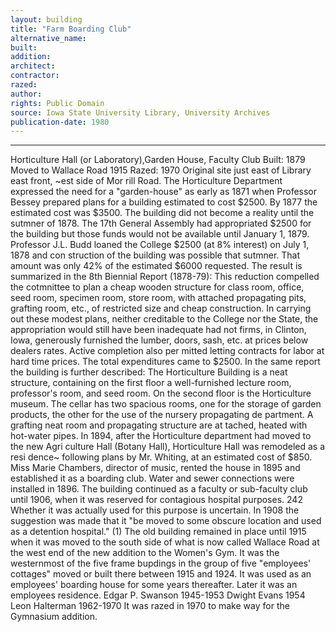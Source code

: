 ```yaml
---
layout: building
title: "Farm Boarding Club"
alternative_name: 
built: 
addition:
architect: 
contractor: 
razed: 
author:
rights: Public Domain
source: Iowa State University Library, University Archives
publication-date: 1980 
---
```

---
Horticulture Hall (or Laboratory),Garden House, Faculty Club 
Built: 1879 Moved to Wallace Road 1915 Razed: 1970 
Original site just east of Library east front, ~est side of Mor rill Road. 
The Horticulture Department expressed the need for a "garden-house" as early as 1871 when Professor Bessey prepared plans for a building estimated to cost $2500. By 1877 the estimated cost was $3500. 
The building did not become a reality until the sutmner of 1878. The 17th General Assembly had appropriated $2500 for the building but those funds would not be available until January 1, 1879. Professor J.L. Budd loaned the College $2500 (at 8% interest) on July 1, 1878 and con struction of the building was possible that sutmner. That amount was only 42% of the estimated $6000 requested. The result is summarized in the 8th Biennial Report (1878-79): 
This reduction compelled the cotmnittee to plan a cheap wooden structure for class room, office, seed room, specimen room, store room, with attached propagating pits, grafting room, etc., of restricted size and cheap construction. In carrying out these modest plans, neither creditable to the College nor the State, the appropriation would still have been inadequate had not firms, in Clinton, Iowa, generously furnished the lumber, doors, sash, etc. at prices below dealers rates. Active completion also per mitted letting contracts for labor at hard time prices. 
The total expenditures came to $2500. 
In the same report the building is further described: 
The Horticulture Building is a neat structure, containing on the first floor a well-furnished lecture room, professor's room, and seed room. On the second floor is the Horticulture museum. The cellar has two spacious rooms, one for the storage of garden products, the other for the use of the nursery propagating de partment. A grafting neat room and propagating structure are at tached, heated with hot-water pipes. 
In 1894, after the Horticulture department had moved to the new Agri culture Hall (Botany Hall), Horticulture Hall was remodeled as a resi dence~ following plans by Mr. Whiting, at an estimated cost of $850. Miss Marie Chambers, director of music, rented the house in 1895 and established it as a boarding club. Water and sewer connections were installed in 1896. The building continued as a faculty or sub-faculty club until 1906, when it was reserved for contagious hospital purposes. 
242 
Whether it was actually used for this purpose is uncertain. In 1908 the suggestion was made that it "be moved to some obscure location and used as a detention hospital." (1) 
The old building remained in place until 1915 when it was moved to the south side of what is now called Wallace Road at the west end of the new addition to the Women's Gym. It was the westernmost of the five frame bupdings in the group of five "employees' cottages" moved or built there between 1915 and 1924. 
It was used as an employees' boarding house for some years thereafter. Later it was an employees residence. 
Edgar P. Swanson 1945-1953 Dwight Evans 1954 Leon Halterman 1962-1970 
It was razed in 1970 to make way for the Gymnasium addition.